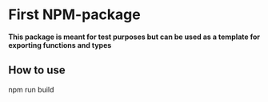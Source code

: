 # First NPM-package

**This package is meant for test purposes but can be used as a template for exporting functions and types**

## How to use

npm run build
